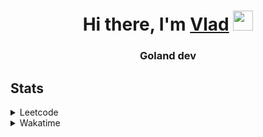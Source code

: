 <h1 align="center">Hi there, I'm <a href="https://t.me/N0gameNol1fee" target="_blank">Vlad</a> 
<img src="https://github.com/blackcater/blackcater/raw/main/images/Hi.gif" height="32"/></h1>
<h3 align="center">Goland dev</h3>

<h2>Stats</h2>
<details><summary>Leetcode</summary>

[![Nol1fe LeetCode stats](https://leetcode-stats-six.vercel.app/api?username=Nol1feee&theme=dark)](https://leetcode.com/Nol1feee/)
</details>

<details><summary>Wakatime</summary>
 
<!--START_SECTION:waka-->

 
📊 **This Week I Spent My Time On** 

```text
💬 Programming Languages: 
Go                       58 mins             ████████████████████████░   96.80 % 
HTTP Request             0 secs              ░░░░░░░░░░░░░░░░░░░░░░░░░   01.29 % 
INI                      0 secs              ░░░░░░░░░░░░░░░░░░░░░░░░░   01.10 % 
Bash                     0 secs              ░░░░░░░░░░░░░░░░░░░░░░░░░   00.74 % 
Makefile                 0 secs              ░░░░░░░░░░░░░░░░░░░░░░░░░   00.07 % 

🐱‍💻 Projects: 
CLI-chat                 41 mins             █████████████████░░░░░░░░   68.11 % 
test                     18 mins             ████████░░░░░░░░░░░░░░░░░   30.05 % 
Unknown Project          1 min               ░░░░░░░░░░░░░░░░░░░░░░░░░   01.84 % 

💻 Operating System: 
Mac                      1 hr                █████████████████████████   100.00 % 
```


 Last Updated on 24/11/2023 21:14:12 UTC
<!--END_SECTION:waka-->
</details>
